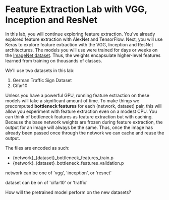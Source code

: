 # Feature Extraction Lab with VGG, Inception and ResNet

In this lab, you will continue exploring feature extraction. You've already explored feature extraction with AlexNet and TensorFlow. Next, you will use Keras to explore feature extraction with the VGG, Inception and ResNet architectures. The models you will use were trained for days or weeks on the [ImageNet dataset](http://www.image-net.org/). Thus, the weights encapsulate higher-level features learned from training on thousands of classes.

We'll use two datasets in this lab:

1. German Traffic Sign Dataset
2. Cifar10

Unless you have a powerful GPU, running feature extraction on these models will take a significant amount of time. To make things we precomputed **bottleneck features** for each (network, dataset) pair, this will allow you experiment with feature extraction even on a modest CPU. You can think of bottleneck features as feature extraction but with caching.  Because the base network weights are frozen during feature extraction, the output for an image will always be the same. Thus, once the image has already been passed once through the network we can cache and reuse the output.

The files are encoded as such:

- {network}_{dataset}_bottleneck_features_train.p
- {network}_{dataset}_bottleneck_features_validation.p

network can be one of 'vgg', 'inception', or 'resnet'

dataset can be on of 'cifar10' or 'traffic'

How will the pretrained model perform on the new datasets?
